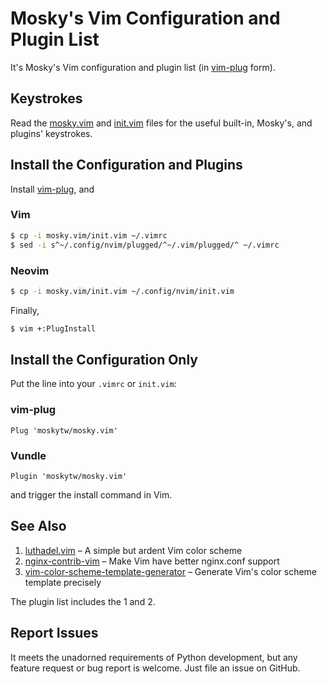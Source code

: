 # Mosky's Vim Configuration and Plugin List

It's Mosky's Vim configuration and plugin list (in
[vim-plug](https://github.com/junegunn/vim-plug) form).


## Keystrokes

Read the
[mosky.vim](https://github.com/moskytw/mosky.vim/blob/master/plugin/mosky.vim)
and [init.vim](https://github.com/moskytw/mosky.vim/blob/master/init.vim) files
for the useful built-in, Mosky's, and plugins' keystrokes.


## Install the Configuration and Plugins

Install [vim-plug](https://github.com/junegunn/vim-plug), and

### Vim

```bash
$ cp -i mosky.vim/init.vim ~/.vimrc
$ sed -i s^~/.config/nvim/plugged/^~/.vim/plugged/^ ~/.vimrc
```

### Neovim

```bash
$ cp -i mosky.vim/init.vim ~/.config/nvim/init.vim
```

Finally,

```bash
$ vim +:PlugInstall
```


## Install the Configuration Only

Put the line into your `.vimrc` or `init.vim`:

### vim-plug

```vim
Plug 'moskytw/mosky.vim'
```

### Vundle

```vim
Plugin 'moskytw/mosky.vim'
```

and trigger the install command in Vim.


## See Also

1. [luthadel.vim](https://github.com/moskytw/luthadel.vim) – A simple but
   ardent Vim color scheme
2. [nginx-contrib-vim](https://github.com/moskytw/nginx-contrib-vim) – Make Vim
   have better nginx.conf support
3. [vim-color-scheme-template-generator](https://github.com/moskytw/vim-color-scheme-template-generator)
   – Generate Vim's color scheme template precisely

The plugin list includes the 1 and 2.


## Report Issues

It meets the unadorned requirements of Python development, but any feature
request or bug report is welcome. Just file an issue on GitHub.
